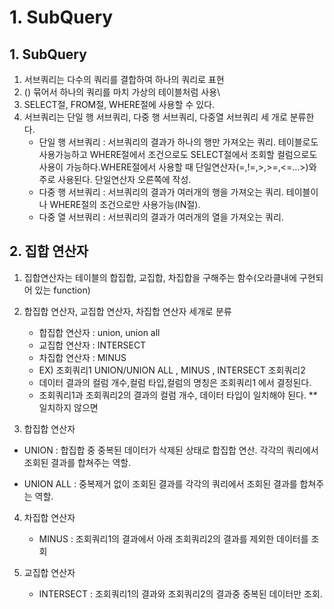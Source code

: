 # 1. SubQuery
## 1. SubQuery
1. 서브쿼리는 다수의 쿼리를 결합하여 하나의 쿼리로 표현
2. () 묶어서 하나의 쿼리를 마치 가상의 테이블처럼 사용\
3. SELECT절, FROM절, WHERE절에 사용할 수 있다.
4. 서브쿼리는 단일 행 서브쿼리, 다중 행 서브쿼리, 다중열 서브쿼리 세 개로 분류한다.
    - 단일 행 서브쿼리 : 서브쿼리의 결과가 하나의 행만 가져오는 쿼리. 테이블로도 사용가능하고 WHERE절에서 조건으로도 SELECT절에서 조회할 컬럼으로도 사용이 가능하다.WHERE절에서 사용할 때 단일연산자(=,!=,>,>=,<=...>)와 주로 사용된다. 단일연산자 오른쪽에 작성.
    - 다중 행 서브쿼리 : 서브쿼리의 결과가 여러개의 행을 가져오는 쿼리. 테이블이나 WHERE절의 조건으로만 사용가능(IN절).
    - 다중 열 서브쿼리 : 서브쿼리의 결과가 여러개의 열을 가져오는 쿼리.

## 2. 집합 연산자
1. 집합연산자는 테이블의 합집합, 교집합, 차집합을 구해주는
함수(오라클내에 구현되어 있는 function) 
2. 합집합 연산자, 교집합 연산자, 차집합 연산자 세개로 분류
    - 합집합 연산자 : union, union all
    - 교집합 연산자 : INTERSECT
    - 차집합 연산자 : MINUS
    - EX)   조회쿼리1
        UNION/UNION ALL , MINUS , INTERSECT
        조회쿼리2
    -  데이터 결과의 컬럼 개수,컬럼 타입,컬럼의 명칭은 조회쿼리1 에서 결정된다.
    -  조회쿼리1과 조회쿼리2의 결과의 컬럼 개수, 데이터 타입이 일치해야 된다.
    ** 일치하지 않으면

3. 합집합 연산자 
- UNION : 합집합 중 중복된 데이터가 삭제된 상태로 합집합 연산. 각각의 쿼리에서
    조회된 결과를 합쳐주는 역할.

- UNION ALL : 중복제거 없이 조회된 결과를 각각의 쿼리에서 조회된 결과를 합쳐주는 역할.


4. 차집합 연산자
    - MINUS : 조회쿼리1의 결과에서 아래 조회쿼리2의 결과를 제외한 데이터를 조회

5. 교집합 연산자
    - INTERSECT : 조회쿼리1의 결과와 조회쿼리2의 결과중 중복된 데이터만 조회.


